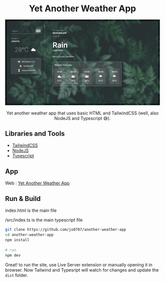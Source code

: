 <h1 align="center">Yet Another Weather App</h1>

<p align="center">
  <img src="screenshots/preview.png"/>
</p>

<p align="center">
    Yet another weather app that uses basic HTML and TailwindCSS (well, also NodeJS and Typescript 😅).
</p>

## Libraries and Tools

-   [TailwindCSS](https://tailwindcss.com/)
-   [NodeJS](https://nodejs.org/en)
-   [Typescript](https://www.typescriptlang.org/)

## App

Web : [Yet Another Weather App](https://qr-gen-nu.vercel.app/)

## Run & Build

index.html is the main file

/src/index.ts is the main typescript file

```bash
git clone https://github.com/jo0707/another-weather-app
cd another-weather-app
npm install

# run
npm dev
```

Great! to run the site, use Live Server extension or manually opening it in browser.
Now Tailwind and Typesript will watch for changes and update the `dist` folder.
